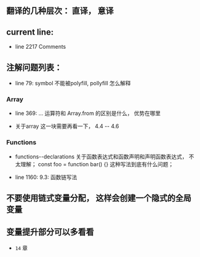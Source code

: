 ## 翻译的几种层次： 直译， 意译

## current line:
- line 2217 Comments

## 注解问题列表：
- line 79: symbol 不能被polyfill, pollyfill 怎么解释

### Array
- line 369: ... 运算符和 Array.from 的区别是什么， 优势在哪里

- 关于array 这一块需要再看一下， 4.4 -- 4.6

### Functions
- functions--declarations 关于函数表达式和函数声明和声明函数表达式， 不太理解；  const foo = function bar() {} 这种写法到底有什么问题；

- line 1160: 9.3: 函数链写法

## 不要使用链式变量分配， 这样会创建一个隐式的全局变量

## 变量提升部分可以多看看
- `14` 章
